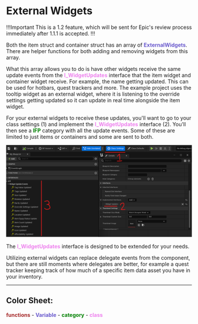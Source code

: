 # External Widgets

!!!Important
This is a 1.2 feature, which will be sent for Epic's review process immediately after 1.1.1 is accepted.
!!!

Both the item struct and container struct has an array of <span style="color:slateblue">**ExternalWidgets**</span>. There are helper functions for both adding and removing widgets from this array.

What this array allows you to do is have other widgets receive the same update events from the <span style="color:violet">**I_WidgetUpdates**</span> interface that the item widget and container widget receive. For example, the name getting updated. This can be used for hotbars, quest trackers and more. The example project uses the tooltip widget as an external widget, where it is listening to the override settings getting updated so it can update in real time alongside the item widget.

For your external widgets to receive these updates, you'll want to go to your class settings (1) and implement the <span style="color:violet">**I_WidgetUpdates**</span> interface (2). You'll then see a <span style="color:green">**IFP**</span> category with all the update events. Some of these are limited to just items or containers and some are sent to both.

![](/pictures/ExternalWidgetInterfaceExample.png)

The <span style="color:violet">**I_WidgetUpdates**</span> interface is designed to be extended for your needs.

Utilizing external widgets can replace delegate events from the component, but there are still moments where delegates are better, for example a quest tracker keeping track of how much of a specific item data asset you have in your inventory.

---
## Color Sheet:
<span style="color:brown">**functions**</span> - <span style="color:slateblue">**Variable**</span> - <span style="color:green">**category**</span> - <span style="color:violet">**class**</span>